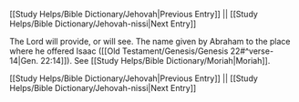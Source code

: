 [[Study Helps/Bible Dictionary/Jehovah|Previous Entry]]  ||  [[Study Helps/Bible Dictionary/Jehovah-nissi|Next Entry]]

 The Lord will provide, or will see. The name given by Abraham to the place where he offered Isaac ([[Old Testament/Genesis/Genesis 22#^verse-14|Gen. 22:14]]). See [[Study Helps/Bible Dictionary/Moriah|Moriah]].

[[Study Helps/Bible Dictionary/Jehovah|Previous Entry]]  ||  [[Study Helps/Bible Dictionary/Jehovah-nissi|Next Entry]]